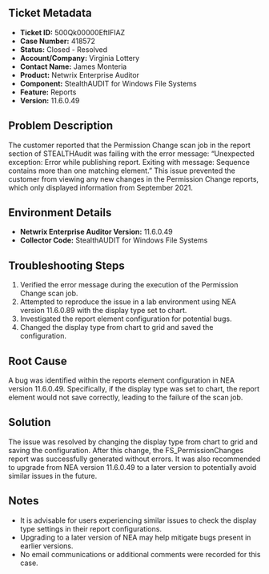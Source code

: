 ## Ticket Metadata
- **Ticket ID:** 500Qk00000EftIFIAZ
- **Case Number:** 418572
- **Status:** Closed - Resolved
- **Account/Company:** Virginia Lottery
- **Contact Name:** James Monteria
- **Product:** Netwrix Enterprise Auditor
- **Component:** StealthAUDIT for Windows File Systems
- **Feature:** Reports
- **Version:** 11.6.0.49

## Problem Description
The customer reported that the Permission Change scan job in the report section of STEALTHAudit was failing with the error message: “Unexpected exception: Error while publishing report. Exiting with message: Sequence contains more than one matching element.” This issue prevented the customer from viewing any new changes in the Permission Change reports, which only displayed information from September 2021.

## Environment Details
- **Netwrix Enterprise Auditor Version:** 11.6.0.49
- **Collector Code:** StealthAUDIT for Windows File Systems

## Troubleshooting Steps
1. Verified the error message during the execution of the Permission Change scan job.
2. Attempted to reproduce the issue in a lab environment using NEA version 11.6.0.89 with the display type set to chart.
3. Investigated the report element configuration for potential bugs.
4. Changed the display type from chart to grid and saved the configuration.

## Root Cause
A bug was identified within the reports element configuration in NEA version 11.6.0.49. Specifically, if the display type was set to chart, the report element would not save correctly, leading to the failure of the scan job.

## Solution
The issue was resolved by changing the display type from chart to grid and saving the configuration. After this change, the FS_PermissionChanges report was successfully generated without errors. It was also recommended to upgrade from NEA version 11.6.0.49 to a later version to potentially avoid similar issues in the future.

## Notes
- It is advisable for users experiencing similar issues to check the display type settings in their report configurations.
- Upgrading to a later version of NEA may help mitigate bugs present in earlier versions.
- No email communications or additional comments were recorded for this case.